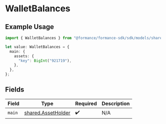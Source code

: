 # WalletBalances

## Example Usage

```typescript
import { WalletBalances } from "@formance/formance-sdk/sdk/models/shared";

let value: WalletBalances = {
  main: {
    assets: {
      "key": BigInt("921719"),
    },
  },
};
```

## Fields

| Field                                                           | Type                                                            | Required                                                        | Description                                                     |
| --------------------------------------------------------------- | --------------------------------------------------------------- | --------------------------------------------------------------- | --------------------------------------------------------------- |
| `main`                                                          | [shared.AssetHolder](../../../sdk/models/shared/assetholder.md) | :heavy_check_mark:                                              | N/A                                                             |